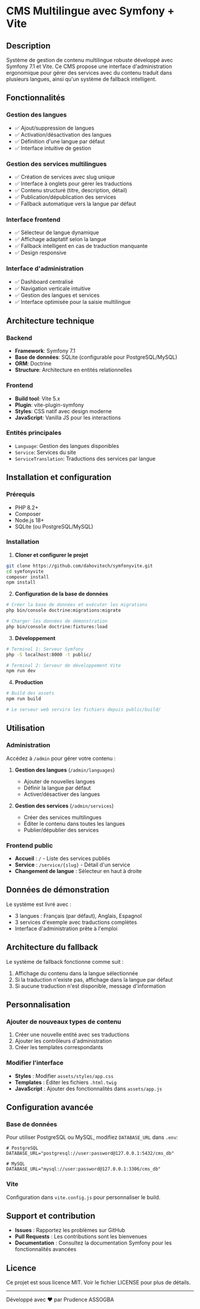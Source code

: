 # CMS Multilingue avec Symfony + Vite

## Description

Système de gestion de contenu multilingue robuste développé avec Symfony 7.1 et Vite. Ce CMS propose une interface d'administration ergonomique pour gérer des services avec du contenu traduit dans plusieurs langues, ainsi qu'un système de fallback intelligent.

## Fonctionnalités

### Gestion des langues
- ✅ Ajout/suppression de langues
- ✅ Activation/désactivation des langues
- ✅ Définition d'une langue par défaut
- ✅ Interface intuitive de gestion

### Gestion des services multilingues
- ✅ Création de services avec slug unique
- ✅ Interface à onglets pour gérer les traductions
- ✅ Contenu structuré (titre, description, détail)
- ✅ Publication/dépublication des services
- ✅ Fallback automatique vers la langue par défaut

### Interface frontend
- ✅ Sélecteur de langue dynamique
- ✅ Affichage adaptatif selon la langue
- ✅ Fallback intelligent en cas de traduction manquante
- ✅ Design responsive

### Interface d'administration
- ✅ Dashboard centralisé
- ✅ Navigation verticale intuitive
- ✅ Gestion des langues et services
- ✅ Interface optimisée pour la saisie multilingue

## Architecture technique

### Backend
- **Framework**: Symfony 7.1
- **Base de données**: SQLite (configurable pour PostgreSQL/MySQL)
- **ORM**: Doctrine
- **Structure**: Architecture en entités relationnelles

### Frontend
- **Build tool**: Vite 5.x
- **Plugin**: vite-plugin-symfony
- **Styles**: CSS natif avec design moderne
- **JavaScript**: Vanilla JS pour les interactions

### Entités principales
- `Language`: Gestion des langues disponibles
- `Service`: Services du site
- `ServiceTranslation`: Traductions des services par langue

## Installation et configuration

### Prérequis
- PHP 8.2+
- Composer
- Node.js 18+
- SQLite (ou PostgreSQL/MySQL)

### Installation

1. **Cloner et configurer le projet**
```bash
git clone https://github.com/dahovitech/symfonyvite.git
cd symfonyvite
composer install
npm install
```

2. **Configuration de la base de données**
```bash
# Créer la base de données et exécuter les migrations
php bin/console doctrine:migrations:migrate

# Charger les données de démonstration
php bin/console doctrine:fixtures:load
```

3. **Développement**
```bash
# Terminal 1: Serveur Symfony
php -S localhost:8000 -t public/

# Terminal 2: Serveur de développement Vite
npm run dev
```

4. **Production**
```bash
# Build des assets
npm run build

# Le serveur web servira les fichiers depuis public/build/
```

## Utilisation

### Administration
Accédez à `/admin` pour gérer votre contenu :

1. **Gestion des langues** (`/admin/languages`)
   - Ajouter de nouvelles langues
   - Définir la langue par défaut
   - Activer/désactiver des langues

2. **Gestion des services** (`/admin/services`)
   - Créer des services multilingues
   - Éditer le contenu dans toutes les langues
   - Publier/dépublier des services

### Frontend public
- **Accueil** : `/` - Liste des services publiés
- **Service** : `/service/{slug}` - Détail d'un service
- **Changement de langue** : Sélecteur en haut à droite

## Données de démonstration

Le système est livré avec :
- 3 langues : Français (par défaut), Anglais, Espagnol
- 3 services d'exemple avec traductions complètes
- Interface d'administration prête à l'emploi

## Architecture du fallback

Le système de fallback fonctionne comme suit :
1. Affichage du contenu dans la langue sélectionnée
2. Si la traduction n'existe pas, affichage dans la langue par défaut
3. Si aucune traduction n'est disponible, message d'information

## Personnalisation

### Ajouter de nouveaux types de contenu
1. Créer une nouvelle entité avec ses traductions
2. Ajouter les contrôleurs d'administration
3. Créer les templates correspondants

### Modifier l'interface
- **Styles** : Modifier `assets/styles/app.css`
- **Templates** : Éditer les fichiers `.html.twig`
- **JavaScript** : Ajouter des fonctionnalités dans `assets/app.js`

## Configuration avancée

### Base de données
Pour utiliser PostgreSQL ou MySQL, modifiez `DATABASE_URL` dans `.env`:
```env
# PostgreSQL
DATABASE_URL="postgresql://user:password@127.0.0.1:5432/cms_db"

# MySQL
DATABASE_URL="mysql://user:password@127.0.0.1:3306/cms_db"
```

### Vite
Configuration dans `vite.config.js` pour personnaliser le build.

## Support et contribution

- **Issues** : Rapportez les problèmes sur GitHub
- **Pull Requests** : Les contributions sont les bienvenues
- **Documentation** : Consultez la documentation Symfony pour les fonctionnalités avancées

## Licence

Ce projet est sous licence MIT. Voir le fichier LICENSE pour plus de détails.

---

Développé avec ❤️ par Prudence ASSOGBA
